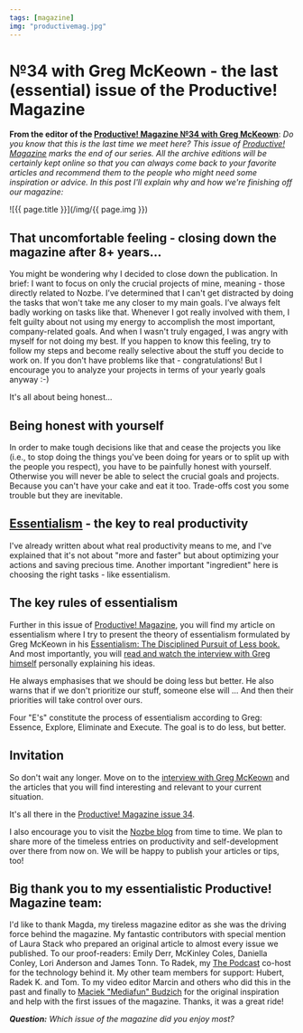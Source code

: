 ```yaml
---
tags: [magazine]
img: "productivemag.jpg"
---
```


# №34 with Greg McKeown - the last (essential) issue of the Productive! Magazine

**From the editor of the [Productive! Magazine №34 with Greg McKeown][34]**: *Do you know that this is the last time we meet here? This issue of [Productive! Magazine][pm] marks the end of our series. All the archive editions will be certainly kept online so that you can always come back to your favorite articles and recommend them to the people who might need some inspiration or advice. In this post I'll explain why and how we're finishing off our magazine:*

<!--More-->

![{{ page.title }}](/img/{{ page.img }})

## That uncomfortable feeling - closing down the magazine after 8+ years...

You might be wondering why I decided to close down the publication. In brief: I want to focus on only the crucial projects of mine, meaning - those directly related to Nozbe. I’ve determined that I can't get distracted by doing the tasks that won't take me any closer to my main goals. I’ve always felt badly working on tasks like that. Whenever I got really involved with them, I felt guilty about not using my energy to accomplish the most important, company-related goals. And when I wasn't truly engaged, I was angry with myself for not doing my best. If you happen to know this feeling, try to follow my steps and become really selective about the stuff you decide to work on. If you don't have problems like that - congratulations! But I encourage you to analyze your projects in terms of your yearly goals anyway :-)

It's all about being honest...

## Being honest with yourself

In order to make tough decisions like that and cease the projects you like (i.e., to stop doing the things you've been doing for years or to split up with the people you respect), you have to be painfully honest with yourself. Otherwise you will never be able to select the crucial goals and projects. Because you can't have your cake and eat it too. Trade-offs cost you some trouble but they are inevitable.

## [Essentialism][ess] - the key to real productivity

I've already written about what real productivity means to me, and I've explained that it's not about "more and faster" but about optimizing your actions and saving precious time. Another important "ingredient" here is choosing the right tasks - like essentialism.

## The key rules of essentialism

Further in this issue of [Productive! Magazine][34], you will find my article on essentialism where I try to present the theory of essentialism formulated by Greg McKeown in his [Essentialism: The Disciplined Pursuit of Less book.][ess] And most importantly, you will [read and watch the interview with Greg himself][g] personally explaining his ideas.

He always emphasises that we should be doing less but better. He also warns that if we don't prioritize our stuff, someone else will ... And then their priorities will take control over ours.

Four "E's" constitute the process of essentialism according to Greg: Essence, Explore, Eliminate and Execute. The goal is to do less, but better.

## Invitation

So don't wait any longer. Move on to the [interview with Greg McKeown][g] and the articles that you will find interesting and relevant to your current situation.

It's all there in the [Productive! Magazine issue 34][34].

I also encourage you to visit the [Nozbe blog][bl] from time to time. We plan to share more of the timeless entries on productivity and self-development over there from now on. We will be happy to publish your articles or tips, too!

## Big thank you to my essentialistic Productive! Magazine team:

I'd like to thank Magda, my tireless magazine editor as she was the driving force behind the magazine. My fantastic contributors with special mention of Laura Stack who prepared an original article to almost every issue we published. To our proof-readers: Emily Derr, McKinley Coles, Daniella Conley, Lori Anderson and James Tonn. To Radek, my [The Podcast](/podcast) co-host for the technology behind it. My other team members for support: Hubert, Radek K. and Tom. To my video editor Marcin and others who did this in the past and finally to [Maciek "Mediafun" Budzich](http://Mediafun.pl) for the original inspiration and help with the first issues of the magazine. Thanks, it was a great ride!

***Question:*** *Which issue of the magazine did you enjoy most?*

[d]: http://db.tt/kD7Liux
[t]: https://twitter.com/MSliwinski
[p]: /podcast
[n]: https://nozbe.com/?a=mike
[r]: https://michael.gratis/radex
[i]: https://michael.gratis/thepodcast
[o]: https://michael.gratis/ipadonly
[g]: https://sliwinski.com/greg-mckeown/

[bl]: https://nozbe.com/blog/
[ess]: https://sliwinski.com/essentialism/
[pm]: http://productivemag.com/
[34]: http://productivemag.com/34/
